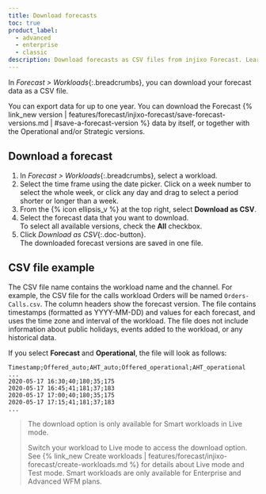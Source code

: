 ```yaml
---
title: Download forecasts
toc: true
product_label:
  - advanced
  - enterprise
  - classic
description: Download forecasts as CSV files from injixo Forecast. Learn how these files are formatted.
---
```


In _Forecast > Workloads_{:.breadcrumbs}, you can download your forecast data as a CSV file.

You can export data for up to one year. You can download the Forecast {% link_new version | features/forecast/injixo-forecast/save-forecast-versions.md | #save-a-forecast-version %} data by itself, or together with the Operational and/or Strategic versions.

## Download a forecast

1. In _Forecast > Workloads_{:.breadcrumbs}, select a workload.
2. Select the time frame using the date picker. Click on a week number to select the whole week, or click any day and drag to select a period shorter or longer than a week.
3. From the {% icon ellipsis_v %} at the top right, select **Download as CSV**.
4. Select the forecast data that you want to download.<br>To select all available versions, check the **All** checkbox.
5. Click _Download as CSV_{:.doc-button}.<br>
   The downloaded forecast versions are saved in one file.

## CSV file example

The CSV file name contains the workload name and the channel. For example, the CSV file for the calls workload Orders will be named `Orders-Calls.csv`. The column headers show the forecast version. The file contains timestamps (formatted as YYYY-MM-DD) and values for each forecast, and uses the time zone and interval of the workload. The file does not include information about public holidays, events added to the workload, or any historical data.

If you select **Forecast** and **Operational**, the file will look as follows:

```
Timestamp;Offered_auto;AHT_auto;Offered_operational;AHT_operational
...
2020-05-17 16:30;40;180;35;175
2020-05-17 16:45;41;181;37;183
2020-05-17 17:00;40;180;35;175
2020-05-17 17:15;41;181;37;183
...
```

> The download option is only available for Smart workloads in Live mode.
>
> Switch your workload to Live mode to access the download option. See {% link_new Create workloads | features/forecast/injixo-forecast/create-workloads.md %} for details about Live mode and Test mode. Smart workloads are only available for Enterprise and Advanced WFM plans.
